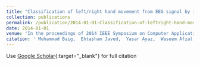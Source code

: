 ```yaml
---
title: "Classification of left/right hand movement from EEG signal by intelligent algorithms"
collection: publications
permalink: /publication/2014-01-01-Classification-of-leftright-hand-movement-from-EEG-signal-by-intelligent-algorithms
date: 2014-01-01
venue: 'In the proceedings of 2014 IEEE Symposium on Computer Applications and Industrial Electronics - ISCAIE'
citation: ' Muhammad Baig,  Ehtasham Javed,  Yasar Ayaz,  Waseem Afzal,  Syed Gilani,  Muhammad Naveed,  Mohsin Jamil, &quot;Classification of left/right hand movement from EEG signal by intelligent algorithms.&quot; In the proceedings of 2014 IEEE Symposium on Computer Applications and Industrial Electronics - ISCAIE, 2014.'
---
```

Use [Google Scholar](https://scholar.google.com/scholar?q=Classification+of+left/right+hand+movement+from+EEG+signal+by+intelligent+algorithms){:target="_blank"} for full citation